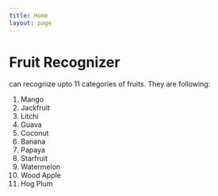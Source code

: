 ```yaml
---
title: Home
layout: page
---
```


# Fruit Recognizer
can recognize upto 11 categories of fruits. They are following: </br>
1. Mango
2. Jackfruit
3. Litchi
4. Guava
5. Coconut
6. Banana
7. Papaya
8. Starfruit
9. Watermelon
10. Wood Apple
11. Hog Plum